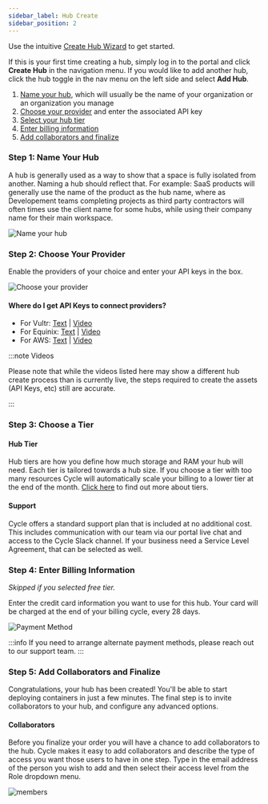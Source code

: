 ```yaml
---
sidebar_label: Hub Create
sidebar_position: 2
---
```


Use the intuitive [Create Hub Wizard](https://www.cycle.io) to get started.

If this is your first time creating a hub, simply log in to the portal and click **Create Hub** in the navigation menu. If you would like to add another hub, click the hub toggle in the nav menu on the left side and select **Add Hub**.

1. [Name your hub](#step-1-name-your-hub), which will usually be the name of your organization or an organization you manage
2. [Choose your provider](#step-2-choose-your-provider) and enter the associated API key
3. [Select your hub tier](#step-3-choose-a-tier)
4. [Enter billing information](#step-4-enter-billing-information)
5. [Add collaborators and finalize](#step-5-add-collaborators-and-finalize)

### Step 1: Name Your Hub

A hub is generally used as a way to show that a space is fully isolated from another.  Naming a hub should reflect that.  For example: SaaS products will generally use the name of the product as the hub name, where as Developement teams completing projects as third party contractors will often times use the client name for some hubs, while using their company name for their main workspace.

![Name your hub](/imgs/getting-started/quick-start/hub-name.png)


### Step 2: Choose Your Provider

Enable the providers of your choice and enter your API keys in the box.

![Choose your provider](/imgs/getting-started/quick-start/choose-your-provider.png)


#### Where do I get API Keys to connect providers?



- For Vultr: [Text](https://www.cycle.io) | [Video](https://www.youtube.com/watch?v=SNEp3rlTluQ)
- For Equinix: [Text](https://www.cycle.io) | [Video](https://www.youtube.com/watch?v=SNEp3rlTluQ)
- For AWS: [Text](https://www.cycle.io) | [Video](https://www.youtube.com/watch?v=Pr_7IjPagic)


:::note Videos

Please note that while the videos listed here may show a different hub create process than is currently live, the steps required to create the assets (API Keys, etc) still are accurate.

:::


### Step 3: Choose a Tier

#### Hub Tier

Hub tiers are how you define how much storage and RAM your hub will need. Each tier is tailored towards a hub size. If you choose a tier with too many resources Cycle will automatically scale your billing to a lower tier at the end of the month. [Click here](https://www.cycle.io) to find out more about tiers.

#### Support

Cycle offers a standard support plan that is included at no additional cost. This includes communication with our team via our portal live chat and access to the Cycle Slack channel. If your business need a Service Level Agreement, that can be selected as well.


### Step 4: Enter Billing Information

_Skipped if you selected free tier._

Enter the credit card information you want to use for this hub. Your card will be charged at the end of your billing cycle, every 28 days.

![Payment Method](/imgs/getting-started/quick-start/payment-method.png)

:::info
If you need to arrange alternate payment methods, please reach out to our support team.
:::


### Step 5: Add Collaborators and Finalize

Congratulations, your hub has been created! You'll be able to start deploying containers in just a few minutes. The final step is to invite collaborators to your hub, and configure any advanced options.

#### Collaborators

Before you finalize your order you will have a chance to add collaborators to the hub. Cycle makes it easy to add collaborators and describe the type of access you want those users to have in one step. Type in the email address of the person you wish to add and then select their access level from the Role dropdown menu.

![members](/imgs/getting-started/quick-start/members.png)



